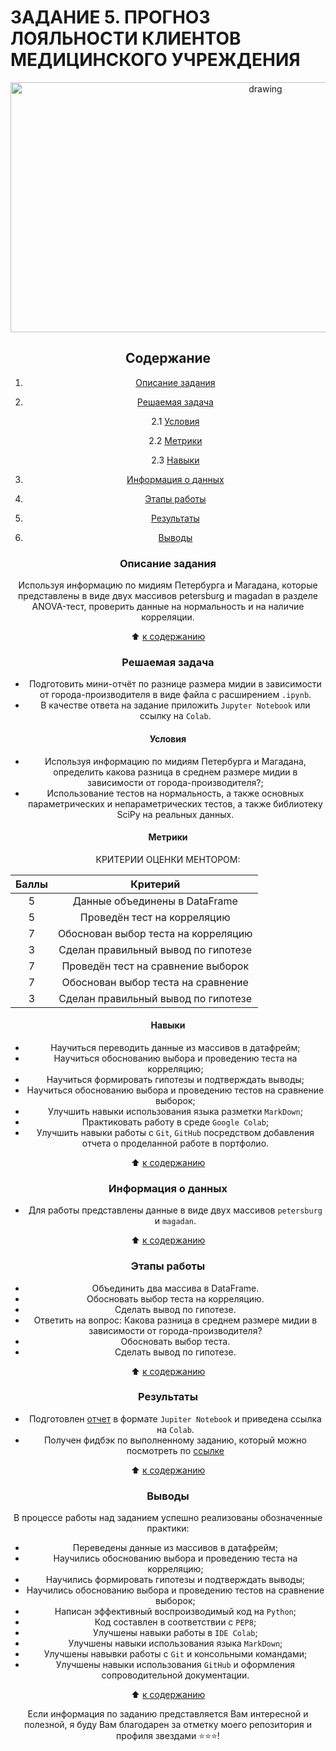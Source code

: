 # **ЗАДАНИЕ 5. ПРОГНОЗ ЛОЯЛЬНОСТИ КЛИЕНТОВ МЕДИЦИНСКОГО УЧРЕЖДЕНИЯ**

<center> <img src = https://camo.githubusercontent.com/29baf2b9807914ac7b37973e64a5f738b8eabc7e88bb0c333e9521c12b0e96da/68747470733a2f2f7777772e73756d6f7363686564756c65722e636f6d2f77702d636f6e74656e742f75706c6f6164732f323031342f30362f6e6f5f73686f772e6a7067 alt="drawing" style="width: 800px; height:400px;">

## **Содержание**

1. [Описание задания](https://github.com/Licharg/SkillFactory/blob/master/Tasks/Task_05/README.md#Описание-задания)  
2. [Решаемая задача](https://github.com/Licharg/SkillFactory/blob/master/Tasks/Task_05/README.md#Решаемая-задача)

    2.1 [Условия](https://github.com/Licharg/SkillFactory/blob/master/Tasks/Task_05/README.md#Условия)

    2.2 [Метрики](https://github.com/Licharg/SkillFactory/blob/master/Tasks/Task_05/README.md#Метрики)

    2.3 [Навыки](https://github.com/Licharg/SkillFactory/blob/master/Tasks/Task_05/README.md#Навыки)

3. [Информация о данных](https://github.com/Licharg/SkillFactory/blob/master/Tasks/Task_05/README.md#Информация-о-данных)  
4. [Этапы работы](https://github.com/Licharg/SkillFactory/blob/master/Tasks/Task_05/README.md#Этапы-работы)  
5. [Результаты](https://github.com/Licharg/SkillFactory/blob/master/Tasks/Task_05/README.md#Результаты)
6. [Выводы](https://github.com/Licharg/SkillFactory/blob/master/Tasks/Task_05/README.md#Выводы)

### **Описание задания**

Используя информацию по мидиям Петербурга и Магадана, которые представлены в виде двух массивов petersburg и magadan в разделе ANOVA-тест, проверить данные на нормальность и на наличие корреляции.

:arrow_up: [к содержанию](https://github.com/Licharg/SkillFactory/blob/master/Tasks/Task_05/README.md#Содержание)

### **Решаемая задача**

- Подготовить мини-отчёт по разнице размера мидии в зависимости от города-производителя в виде файла с расширением `.ipynb`.  
- В качестве ответа на задание приложить `Jupyter Notebook` или ссылку на `Colab`.

#### **Условия**

- Используя информацию по мидиям Петербурга и Магадана, определить какова разница в среднем размере мидии в зависимости от города-производителя?;
- Использование тестов на нормальность, а также основных параметрических и непараметрических тестов, а также библиотеку SciPy на реальных данных.

#### **Метрики**

КРИТЕРИИ ОЦЕНКИ МЕНТОРОМ:

|Баллы|Критерий|
|:---:|:---:|
|5|Данные объединены в DataFrame |
|5|Проведён тест на корреляцию|
|7|Обоснован выбор теста на корреляцию|
|3|Сделан правильный вывод по гипотезе|
|7|Проведён тест на сравнение выборок|
|7|Обоснован выбор теста на сравнение|
|3|Сделан правильный вывод по гипотезе|

#### **Навыки**

- Научиться переводить данные из массивов в датафрейм;
- Научиться обоснованию выбора и проведению теста на корреляцию;
- Научиться формировать гипотезы и подтверждать выводы;
- Научиться обоснованию выбора и проведению тестов на сравнение выборок;
- Улучшить навыки использования языка разметки `MarkDown`;
- Практиковать работу в среде `Google Colab`;
- Улучшить навыки работы с `Git`, `GitHub` посредством добавления отчета о проделанной работе в портфолио.

:arrow_up: [к содержанию](https://github.com/Licharg/SkillFactory/blob/master/Tasks/Task_05/README.md#Содержание)

### **Информация о данных**

- Для работы представлены данные в виде двух массивов `petersburg` и `magadan`.
  
:arrow_up: [к содержанию](https://github.com/Licharg/SkillFactory/blob/master/Tasks/Task_05/README.md#Содержание)

### **Этапы работы**

- Объединить два массива в DataFrame.
- Обосновать выбор теста на корреляцию.
- Сделать вывод по гипотезе.
- Ответить на вопрос: Какова разница в среднем размере мидии в зависимости от города-производителя?
- Обосновать выбор теста.
- Сделать вывод по гипотезе.

:arrow_up: [к содержанию](https://github.com/Licharg/SkillFactory/blob/master/Tasks/Task_05/README.md#Содержание)

### **Результаты**

- Подготовлен [отчет](https://github.com/Licharg/SkillFactory/blob/master/Tasks/Task_05/Task_05_Medical_Appointment_No_Shows.ipynb) в формате `Jupiter Notebook` и приведена ссылка на `Colab`.
- Получен фидбэк по выполненному заданию, который можно посмотреть по [ссылке](https://disk.yandex.ru/d/yMu2GROR0ZuxFQ)

:arrow_up: [к содержанию](https://github.com/Licharg/SkillFactory/blob/master/Tasks/Task_05/README.md#Содержание)

### **Выводы**

В процессе работы над заданием успешно реализованы обозначенные практики:

- Переведены данные из массивов в датафрейм;
- Научились обоснованию выбора и проведению теста на корреляцию;
- Научились формировать гипотезы и подтверждать выводы;
- Научились обоснованию выбора и проведению тестов на сравнение выборок;
- Написан эффективный воспроизводимый код на `Python`;
- Код составлен в соответствии с `PEP8`;
- Улучшены навыки работы в `IDE Colab`;
- Улучшены навыки использования языка `MarkDown`;
- Улучшены навывки работы с `Git` и консольными командами;
- Улучшены навыки использования `GitHub` и оформления сопроводительной документации.

:arrow_up: [к содержанию](https://github.com/Licharg/SkillFactory/blob/master/Tasks/Task_05/README.md#Содержание)

Если информация по заданию представляется Вам интересной и полезной, я буду Вам благодарен за отметку моего репозитория и профиля звездами ⭐️⭐️⭐️!  
